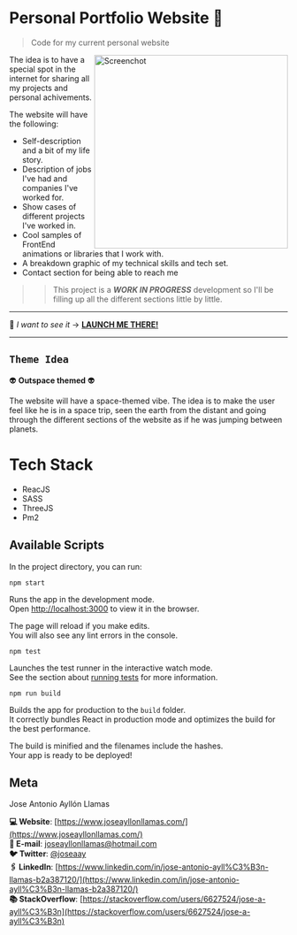 # Personal Portfolio Website 🚀

> Code for my current personal website

<img align="right" src="./src/static/images/screenshot.gif" alt="Screenchot" width="350" />
The idea is to have a special spot in the internet for sharing all my projects and personal achivements.

The website will have the following:

-   Self-description and a bit of my life story.
-   Description of jobs I've had and companies I've worked for.
-   Show cases of different projects I've worked in.
-   Cool samples of FrontEnd animations or libraries that I work with.
-   A breakdown graphic of my technical skills and tech set.
-   Contact section for being able to reach me

> > This project is a **_WORK IN PROGRESS_** development so I'll be filling up all the different sections little by little.

---

👾 _I want to see it_ -> [**LAUNCH ME THERE!**](https://www.joseayllonllamas.com/)

---

## `Theme Idea`

👽 **Outspace themed** 👽

The website will have a space-themed vibe. The idea is to make the user feel like he is in a space trip, seen the earth from the distant and going through the different sections of the website as if he was jumping between planets.

# Tech Stack

-   ReacJS
-   SASS
-   ThreeJS
-   Pm2

## Available Scripts

In the project directory, you can run:

```
npm start
```

Runs the app in the development mode.<br>
Open [http://localhost:3000](http://localhost:3000) to view it in the browser.

The page will reload if you make edits.<br>
You will also see any lint errors in the console.

```
npm test
```

Launches the test runner in the interactive watch mode.<br>
See the section about [running tests](https://facebook.github.io/create-react-app/docs/running-tests) for more information.

```
npm run build
```

Builds the app for production to the `build` folder.<br>
It correctly bundles React in production mode and optimizes the build for the best performance.

The build is minified and the filenames include the hashes.<br>
Your app is ready to be deployed!

## Meta

Jose Antonio Ayllón Llamas

**💻 Website**: [https://www.joseayllonllamas.com/](https://www.joseayllonllamas.com/)
<br>
**📧 E-mail**: joseayllonllamas@hotmail.com
<br>
**🐦 Twitter**: [@joseaay](https://twitter.com/joseaay)
<br>
**🖇 LinkedIn**: [https://www.linkedin.com/in/jose-antonio-ayll%C3%B3n-llamas-b2a387120/](https://www.linkedin.com/in/jose-antonio-ayll%C3%B3n-llamas-b2a387120/)
<br>
**📚 StackOverflow**: [https://stackoverflow.com/users/6627524/jose-a-ayll%C3%B3n](https://stackoverflow.com/users/6627524/jose-a-ayll%C3%B3n)
<br>
